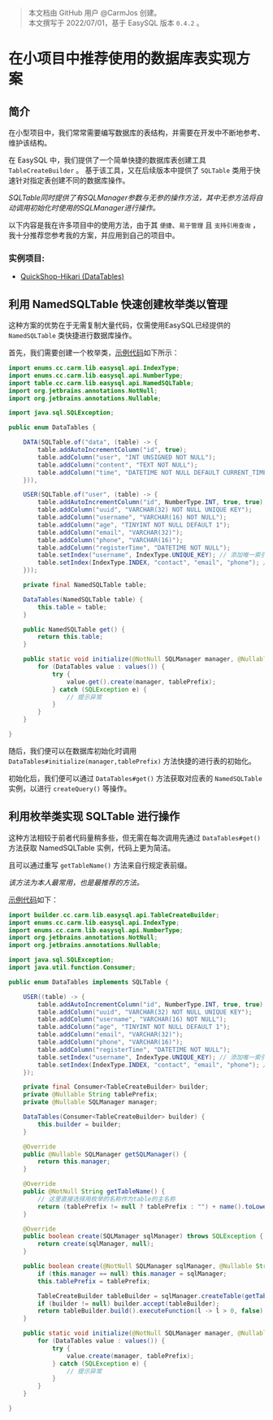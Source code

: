 > 本文档由 GitHub 用户 @CarmJos 创建。  
> 本文撰写于 2022/07/01，基于 EasySQL 版本 `0.4.2` 。

# 在**小项目中**推荐使用的**数据库表**实现方案


## 简介
在小型项目中，我们常常需要编写数据库的表结构，并需要在开发中不断地参考、维护该结构。

在 EasySQL 中，我们提供了一个简单快捷的数据库表创建工具 `TableCreateBuilder` 。
基于该工具，又在后续版本中提供了 `SQLTable` 类用于快速针对指定表创建不同的数据库操作。

_SQLTable同时提供了有SQLManager参数与无参的操作方法，其中无参方法将自动调用初始化时使用的SQLManager进行操作。_

以下内容是我在许多项目中的使用方法，由于其 `便捷`、`易于管理` 且 `支持引用查询` ，我十分推荐您参考我的方案，并应用到自己的项目中。

### 实例项目: 
- [QuickShop-Hikari (DataTables)](https://github.com/Ghost-chu/QuickShop-Hikari/blob/hikari/quickshop-bukkit/src/main/java/com/ghostchu/quickshop/database/DataTables.java)

## 利用 NamedSQLTable 快速创建枚举类以管理

这种方案的优势在于无需复制大量代码，仅需使用EasySQL已经提供的 `NamedSQLTable` 类快捷进行数据库操作。

首先，我们需要创建一个枚举类，[示例代码](../demo/src/main/java/DataTables1.java)如下所示：

```java
import enums.cc.carm.lib.easysql.api.IndexType;
import enums.cc.carm.lib.easysql.api.NumberType;
import table.cc.carm.lib.easysql.api.NamedSQLTable;
import org.jetbrains.annotations.NotNull;
import org.jetbrains.annotations.Nullable;

import java.sql.SQLException;

public enum DataTables {

    DATA(SQLTable.of("data", (table) -> {
        table.addAutoIncrementColumn("id", true);
        table.addColumn("user", "INT UNSIGNED NOT NULL");
        table.addColumn("content", "TEXT NOT NULL");
        table.addColumn("time", "DATETIME NOT NULL DEFAULT CURRENT_TIMESTAMP");
    })),

    USER(SQLTable.of("user", (table) -> {
        table.addAutoIncrementColumn("id", NumberType.INT, true, true);
        table.addColumn("uuid", "VARCHAR(32) NOT NULL UNIQUE KEY");
        table.addColumn("username", "VARCHAR(16) NOT NULL");
        table.addColumn("age", "TINYINT NOT NULL DEFAULT 1");
        table.addColumn("email", "VARCHAR(32)");
        table.addColumn("phone", "VARCHAR(16)");
        table.addColumn("registerTime", "DATETIME NOT NULL");
        table.setIndex("username", IndexType.UNIQUE_KEY); // 添加唯一索引
        table.setIndex(IndexType.INDEX, "contact", "email", "phone"); //添加联合索引 (示例)
    }));

    private final NamedSQLTable table;

    DataTables(NamedSQLTable table) {
        this.table = table;
    }

    public NamedSQLTable get() {
        return this.table;
    }

    public static void initialize(@NotNull SQLManager manager, @Nullable String tablePrefix) {
        for (DataTables value : values()) {
            try {
                value.get().create(manager, tablePrefix);
            } catch (SQLException e) {
                // 提示异常
            }
        }
    }

}
```

随后，我们便可以在数据库初始化时调用 `DataTables#initialize(manager,tablePrefix)` 方法快捷的进行表的初始化。

初始化后，我们便可以通过 `DataTables#get()` 方法获取对应表的 `NamedSQLTable` 实例，以进行 `createQuery()` 等操作。

## 利用枚举类实现 SQLTable 进行操作

这种方法相较于前者代码量稍多些，但无需在每次调用先通过 `DataTables#get()` 方法获取 NamedSQLTable 实例，代码上更为简洁。

且可以通过重写 `getTableName()` 方法来自行规定表前缀。

_该方法为本人最常用，也是最推荐的方法。_

[示例代码](../demo/src/main/java/DataTables2.java)如下：

```java
import builder.cc.carm.lib.easysql.api.TableCreateBuilder;
import enums.cc.carm.lib.easysql.api.IndexType;
import enums.cc.carm.lib.easysql.api.NumberType;
import org.jetbrains.annotations.NotNull;
import org.jetbrains.annotations.Nullable;

import java.sql.SQLException;
import java.util.function.Consumer;

public enum DataTables implements SQLTable {

    USER((table) -> {
        table.addAutoIncrementColumn("id", NumberType.INT, true, true);
        table.addColumn("uuid", "VARCHAR(32) NOT NULL UNIQUE KEY");
        table.addColumn("username", "VARCHAR(16) NOT NULL");
        table.addColumn("age", "TINYINT NOT NULL DEFAULT 1");
        table.addColumn("email", "VARCHAR(32)");
        table.addColumn("phone", "VARCHAR(16)");
        table.addColumn("registerTime", "DATETIME NOT NULL");
        table.setIndex("username", IndexType.UNIQUE_KEY); // 添加唯一索引
        table.setIndex(IndexType.INDEX, "contact", "email", "phone"); //添加联合索引 (示例)
    });

    private final Consumer<TableCreateBuilder> builder;
    private @Nullable String tablePrefix;
    private @Nullable SQLManager manager;

    DataTables(Consumer<TableCreateBuilder> builder) {
        this.builder = builder;
    }

    @Override
    public @Nullable SQLManager getSQLManager() {
        return this.manager;
    }

    @Override
    public @NotNull String getTableName() {
        // 这里直接选择用枚举的名称作为table的主名称
        return (tablePrefix != null ? tablePrefix : "") + name().toLowerCase();
    }

    @Override
    public boolean create(SQLManager sqlManager) throws SQLException {
        return create(sqlManager, null);
    }

    public boolean create(@NotNull SQLManager sqlManager, @Nullable String tablePrefix) throws SQLException {
        if (this.manager == null) this.manager = sqlManager;
        this.tablePrefix = tablePrefix;

        TableCreateBuilder tableBuilder = sqlManager.createTable(getTableName());
        if (builder != null) builder.accept(tableBuilder);
        return tableBuilder.build().executeFunction(l -> l > 0, false);
    }

    public static void initialize(@NotNull SQLManager manager, @Nullable String tablePrefix) {
        for (DataTables value : values()) {
            try {
                value.create(manager, tablePrefix);
            } catch (SQLException e) {
                // 提示异常
            }
        }
    }

}
```